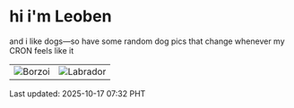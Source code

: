 # hi i'm Leoben

and i like dogs—so have some random dog pics that change whenever my CRON feels like it

|  |  |
|--------|----------|
| ![Borzoi](https://random-dog-vercel.vercel.app/api/random-borzoi?v=1760657525) | ![Labrador](https://random-dog-vercel.vercel.app/api/random-labrador?v=1760657525) |

Last updated: 2025-10-17 07:32 PHT
